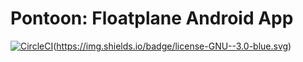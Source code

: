 # Pontoon: Floatplane Android App
[![CircleCI](https://circleci.com/gh/Dumblydore/Pontoon/tree/master.svg?style=svg)](https://circleci.com/gh/Dumblydore/Pontoon/tree/master)(https://img.shields.io/badge/license-GNU--3.0-blue.svg)
